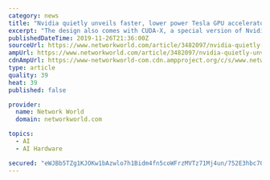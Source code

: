 ```yaml
---
category: news
title: "Nvidia quietly unveils faster, lower power Tesla GPU accelerator"
excerpt: "The design also comes with CUDA-X, a special version of Nvidia’s CUDA GPU development language for Arm processors. Launch of Nvidia Magnum IO suite of software designed to help data scientists and AI and high-performance-computing researchers process massive amounts of data in minutes rather than hours. It is optimized to eliminate storage ..."
publishedDateTime: 2019-11-26T21:36:00Z
sourceUrl: https://www.networkworld.com/article/3482097/nvidia-quietly-unveils-faster-lower-power-tesla-gpu-accelerator.html
ampUrl: https://www.networkworld.com/article/3482097/nvidia-quietly-unveils-faster-lower-power-tesla-gpu-accelerator.amp.html
cdnAmpUrl: https://www-networkworld-com.cdn.ampproject.org/c/s/www.networkworld.com/article/3482097/nvidia-quietly-unveils-faster-lower-power-tesla-gpu-accelerator.amp.html
type: article
quality: 39
heat: 39
published: false

provider:
  name: Network World
  domain: networkworld.com

topics:
  - AI
  - AI Hardware

secured: "eWJBb5TZg1KJOKw1bAzwlo7h1Bidm4fn5coWFrzMVTz71Mj4un/752E3hbc7QOEIIGBmdeUUn5Q7Y2fAYCJPu7n0FQWGC7X8raNm8XKJTfq0YZP3dVy7HHZOgIAeNpC8T7qad7l7uW/1hpjpGkAx6WjVOlejebvS2WWp2zwxSMCWEq9LjcWSJidzT4EqmXm5CBkeH1UQg1ERcB5kqoDp6Ew1PjS1zZgvJWhqkAE1Bg3KiNuut6fjkHHr30UOIRpk2IY3Ru7rSW2SC2YBB17gyw==;7VCQLdM25DtxKdxgIVRYuQ=="
---
```


